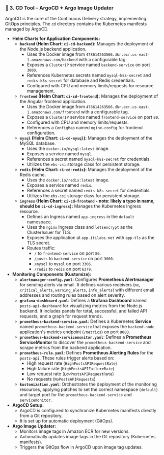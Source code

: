 
### 🚀 3. CD Tool – ArgoCD + Argo Image Updater

ArgoCD is the core of the Continuous Delivery strategy, implementing GitOps principles. The `cd` directory contains the Kubernetes manifests managed by ArgoCD.

  * **Helm Charts for Application Components:**
      * **`backend` (Helm Chart: `ci-cd-backend`):** Manages the deployment of the Node.js backend application.
          * Uses the Docker image from `478614263566.dkr.ecr.us-east-1.amazonaws.com/backend` with a configurable tag.
          * Exposes a `ClusterIP` service named `backend-service` on port `3000`.
          * References Kubernetes secrets named `mysql-k8s-secret` and `redis-k8s-secret` for database and Redis credentials.
          * Configured with CPU and memory limits/requests for resource management.
      * **`frontend` (Helm Chart: `ci-cd-frontend`):** Manages the deployment of the Angular frontend application.
          * Uses the Docker image from `478614263566.dkr.ecr.us-east-1.amazonaws.com/frontend` with a configurable tag.
          * Exposes a `ClusterIP` service named `frontend-service` on port `80`.
          * Configured with CPU and memory limits/requests.
          * References a `ConfigMap` named `nginx-config` for frontend configuration.
      * **`mysql` (Helm Chart: `ci-cd-mysql`):** Manages the deployment of the MySQL database.
          * Uses the `docker.io/mysql:latest` image.
          * Exposes a service named `mysql`.
          * References a secret named `mysql-k8s-secret` for credentials.
          * Utilizes the `ebs-csi` storage class for persistent storage.
      * **`redis` (Helm Chart: `ci-cd-redis`):** Manages the deployment of the Redis cache.
          * Uses the `docker.io/redis:latest` image.
          * Exposes a service named `redis`.
          * References a secret named `redis-k8s-secret` for credentials.
          * Utilizes the `ebs-csi` storage class for persistent storage.
      * **`ingress` (Helm Chart: `ci-cd-frontend` - note: likely a typo in name, should be `ci-cd-ingress`):** Manages the Kubernetes Ingress resource.
          * Defines an Ingress named `app-ingress` in the `default` namespace.
          * Uses the `nginx` Ingress class and `letsencrypt` as the ClusterIssuer for TLS.
          * Exposes the application at `app.itilabs.net` with `app-tls` as the TLS secret.
          * Routes traffic:
              * `/` to `frontend-service` on port `80`.
              * `/posts` to `backend-service` on port `3000`.
              * `/mysql` to `mysql` on port `3306`.
              * `/redis` to `redis` on port `6379`.
  * **Monitoring Components (Kustomize):**
      * **`alertmanager-config.yaml`**: Configures **Prometheus Alertmanager** for sending alerts via email. It defines various receivers (`me`, `critical_alerts`, `warning_alerts`, `info_alerts`) with different email addresses and routing rules based on alert severity.
      * **`grafana-dashboard.yaml`**: Defines a **Grafana Dashboard** named `posts-api-dashboard` for visualizing metrics from the Node.js backend. It includes panels for total, successful, and failed API requests, and a graph for request trends.
      * **`prometheus-backend-service.yaml`**: Defines a Kubernetes **Service** named `prometheus-backend-service` that exposes the `backend-node` application's metrics endpoint (`/metrics`) on port `8080`.
      * **`prometheus-backend-servicemonitor.yaml`**: Defines a **Prometheus ServiceMonitor** to discover the `prometheus-backend-service` and scrape metrics from the backend application.
      * **`prometheus-rule.yaml`**: Defines **Prometheus Alerting Rules** for the `posts-api`. These rules trigger alerts based on:
          * High request rate (`HighPostsAPIRequestRate`)
          * High failure rate (`HighPostsAPIFailureRate`)
          * Low request rate (`LowPostsAPIRequestRate`)
          * No requests (`NoPostsAPIRequests`)
      * **`kustomization.yaml`**: Orchestrates the deployment of the monitoring resources, applying patches to set the correct namespace (`default`) and target port for the `prometheus-backend-service` and `servicemonitor`.
  * **ArgoCD Setup:**
      * ArgoCD is configured to synchronize Kubernetes manifests directly from a Git repository.
      * It is set up for automatic deployment (GitOps).
  * **Argo Image Updater:**
      * Monitors image tags in Amazon ECR for new versions.
      * Automatically updates image tags in the Git repository (Kubernetes manifests).
      * Triggers the GitOps flow in ArgoCD upon image tag updates.
